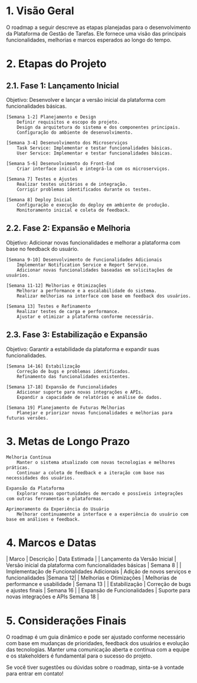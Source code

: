 # 1. Visão Geral

O roadmap a seguir descreve as etapas planejadas para o desenvolvimento da Plataforma de Gestão de Tarefas. Ele fornece uma visão das principais funcionalidades, melhorias e marcos esperados ao longo do tempo.

# 2. Etapas do Projeto
## 2.1. Fase 1: Lançamento Inicial

Objetivo: Desenvolver e lançar a versão inicial da plataforma com funcionalidades básicas.

    [Semana 1-2] Planejamento e Design
        Definir requisitos e escopo do projeto.
        Design da arquitetura do sistema e dos componentes principais.
        Configuração do ambiente de desenvolvimento.

    [Semana 3-4] Desenvolvimento dos Microserviços
        Task Service: Implementar e testar funcionalidades básicas.
        User Service: Implementar e testar funcionalidades básicas.

    [Semana 5-6] Desenvolvimento do Front-End
        Criar interface inicial e integrá-la com os microserviços.

    [Semana 7] Testes e Ajustes
        Realizar testes unitários e de integração.
        Corrigir problemas identificados durante os testes.

    [Semana 8] Deploy Inicial
        Configuração e execução do deploy em ambiente de produção.
        Monitoramento inicial e coleta de feedback.

## 2.2. Fase 2: Expansão e Melhoria

Objetivo: Adicionar novas funcionalidades e melhorar a plataforma com base no feedback do usuário.

    [Semana 9-10] Desenvolvimento de Funcionalidades Adicionais
        Implementar Notification Service e Report Service.
        Adicionar novas funcionalidades baseadas em solicitações de usuários.

    [Semana 11-12] Melhorias e Otimizações
        Melhorar a performance e a escalabilidade do sistema.
        Realizar melhorias na interface com base em feedback dos usuários.

    [Semana 13] Testes e Refinamento
        Realizar testes de carga e performance.
        Ajustar e otimizar a plataforma conforme necessário.

## 2.3. Fase 3: Estabilização e Expansão

Objetivo: Garantir a estabilidade da plataforma e expandir suas funcionalidades.

    [Semana 14-16] Estabilização
        Correção de bugs e problemas identificados.
        Refinamento das funcionalidades existentes.

    [Semana 17-18] Expansão de Funcionalidades
        Adicionar suporte para novas integrações e APIs.
        Expandir a capacidade de relatórios e análise de dados.

    [Semana 19] Planejamento de Futuras Melhorias
        Planejar e priorizar novas funcionalidades e melhorias para futuras versões.

# 3. Metas de Longo Prazo

    Melhoria Contínua
        Manter o sistema atualizado com novas tecnologias e melhores práticas.
        Continuar a coleta de feedback e a iteração com base nas necessidades dos usuários.

    Expansão da Plataforma
        Explorar novas oportunidades de mercado e possíveis integrações com outras ferramentas e plataformas.

    Aprimoramento da Experiência do Usuário
        Melhorar continuamente a interface e a experiência do usuário com base em análises e feedback.

# 4. Marcos e Datas

| Marco | Descrição | Data Estimada |
| Lançamento da Versão Inicial | Versão inicial da plataforma com funcionalidades básicas | Semana 8 |
| Implementação de Funcionalidades Adicionais |	Adição de novos serviços e funcionalidades |Semana 12|
| Melhorias e Otimizações |	Melhorias de performance e usabilidade | Semana 13 |
| Estabilização | Correção de bugs e ajustes finais | Semana 16 |
| Expansão de Funcionalidades | Suporte para novas integrações e APIs Semana 18 |

# 5. Considerações Finais

O roadmap é um guia dinâmico e pode ser ajustado conforme necessário com base em mudanças de prioridades, feedback dos usuários e evolução das tecnologias. Manter uma comunicação aberta e contínua com a equipe e os stakeholders é fundamental para o sucesso do projeto.

Se você tiver sugestões ou dúvidas sobre o roadmap, sinta-se à vontade para entrar em contato!

